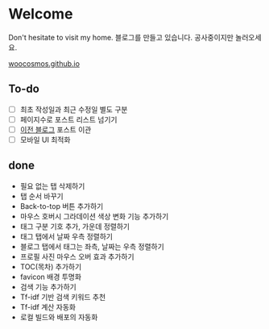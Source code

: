 # Welcome

Don't hesitate to visit my home.
블로그를 만들고 있습니다. 공사중이지만 놀러오세요.

[woocosmos.github.io](https://woocosmos.github.io/)


## To-do

- [ ] 최초 작성일과 최근 수정일 별도 구분
- [ ] 페이지수로 포스트 리스트 넘기기
- [ ] [이전 블로그](https://woo-niverse.tistory.com/) 포스트 이관
- [ ] 모바일 UI 최적화

## done
- 필요 없는 탭 삭제하기
- 탭 순서 바꾸기
- Back-to-top 버튼 추가하기
- 마우스 호버시 그라데이션 색상 변화 기능 추가하기
- 태그 구분 기호 추가, 가운데 정렬하기
- 태그 탭에서 날짜 우측 정렬하기
- 블로그 탭에서 태그는 좌측, 날짜는 우측 정렬하기
- 프로필 사진 마우스 오버 효과 추가하기
- TOC(목차) 추가하기
- favicon 배경 투명화
- 검색 기능 추가하기
- Tf-idf 기반 검색 키워드 추천
- Tf-idf 계산 자동화
- 로컬 빌드와 배포의 자동화